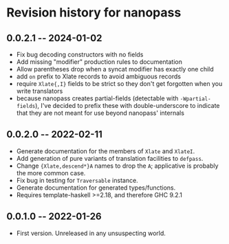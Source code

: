 # Revision history for nanopass

## 0.0.2.1 -- 2024-01-02

* Fix bug decoding constructors with no fields
* Add missing "modifier" production rules to documentation
* Allow parentheses drop when a syncat modifier has exactly one child
* add `on` prefix to Xlate records to avoid ambiguous records
* require `Xlate{,I}` fields to be strict so they don't get forgotten when you write translators
* because nanopass creates partial-fields (detectable with `-Wpartial-fields`),
  I've decided to prefix these with double-underscore to indicate that they are not meant for use
  beyond nanopass' internals

## 0.0.2.0 -- 2022-02-11

* Generate documentation for the members of `Xlate` and `XlateI`.
* Add generation of pure variants of translation facilities to `defpass`.
* Change `{Xlate,descend*}A` names to drop the `A`; applicative is probably the more common case.
* Fix bug in testing for `Traversable` instance.
* Generate documentation for generated types/functions.
* Requires template-haskell >=2.18, and therefore GHC 9.2.1

## 0.0.1.0 -- 2022-01-26

* First version. Unreleased in any unsuspecting world.
